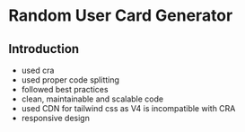 # Random User Card Generator

## Introduction
* used cra
* used proper code splitting
* followed best practices
* clean, maintainable and scalable code
* used CDN for tailwind css as V4 is incompatible with CRA
* responsive design

